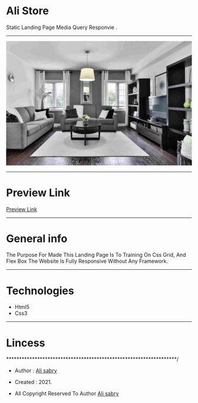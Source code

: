 # Ali Store
Static Landing Page Media Query  Responvie .

<hr />

<img src="images/header.jpg">

<hr />

# Preview Link
[Preview Link](https://ali-sabry.github.io/ali-store/)

<hr />

# General info
The Purpose For Made This Landing Page Is To Training On Css Grid, And Flex Box The Website Is Fully Responsive Without Any Framework.

<hr />


# Technologies 
* Html5
* Css3

<hr />


# Lincess
******************************************************************/

* Author      : [Ali sabry](https://www.linkedin.com/in/ali-sabry/)
* Created     : 2021.

* All Copyright Reserved To Author [Ali sabry](https://www.linkedin.com/in/ali-sabry/)
